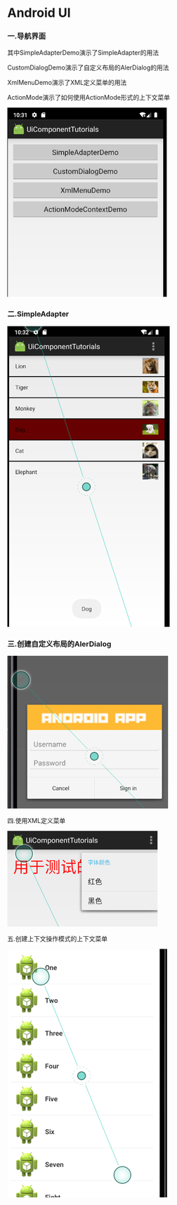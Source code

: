 # Android UI

### 一.导航界面

其中SimpleAdapterDemo演示了SimpleAdapter的用法

CustomDialogDemo演示了自定义布局的AlerDialog的用法

XmlMenuDemo演示了XML定义菜单的用法

ActionMode演示了如何使用ActionMode形式的上下文菜单

![](../img3/导航页面.png)

### 二.SimpleAdapter

![](../img3/simpleadapter.png)

### 三.创建自定义布局的AlerDialog

![](../img3/alerdiolog.png)

四.使用XML定义菜单

![](../img3/xml.png)

五.创建上下文操作模式的上下文菜单

![](../img3/actionmode.png)